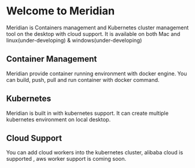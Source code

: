 # Welcome to Meridian

Meridian is Containers management and Kubernetes cluster management tool on the desktop with cloud support. It is available on both Mac and linux(under-developing) & windows(under-developing)

## Container Management
Meridian provide container running environment with docker engine. You can build, push, pull and run container with docker command.

## Kubernetes
Meridian is built in with kubernetes support. It can create multiple kubernetes environment on local desktop.

## Cloud Support
You can add cloud workers into the kubernetes cluster, alibaba cloud is supported , aws worker support is coming soon.